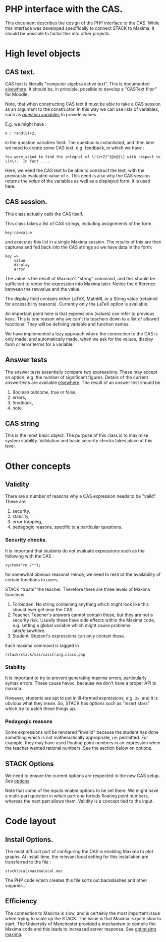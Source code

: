 # PHP interface with the CAS.

This document describes the design of the PHP interface to the CAS.  While this interface was developed specifically to connect STACK to Maxima, it should be possible to factor this into other projects.

# High level objects

## CAS text.

CAS text is literally "computer algebra active text".  This is documented [elsewhere](../Authoring/CASText.md).  It should be, in principle, possible to develop a "CASText filter" for Moodle.

Note, that when constructing CAS text it must be able to take a CAS session as an argument to the constructor.  In this way we can use lists of variables, such as [question variables](../Authoring/KeyVals.md) to provide values.

E.g. we might have :

    n : rand(5)+2;

in the question variables field.  The question is instantiated,  and then later we need to create some CAS text, e.g. feedback, in which we have :

    You were asked to find the integral of \((x+2)^{@n@}\) with respect to \(x\).  In fact ....

Here, we need the CAS text to be able to construct the text, with the previously evaluated value of `n`.  This need is also why the CAS session returns the *value* of the variables as well as a displayed form.  It is used here.

## CAS session.

This class actually calls the CAS itself.

This class takes a list of CAS strings, including assignments of the form.

    key:rawvalue

and executes this list in a single Maxima session.  The results of this are then captures and fed back into the CAS strings so we have data in the form:

    key =>
        value
        display
        error

The value is the result of Maxima's "string" command, and this should be sufficient to renter the expression into Maxima later.  Notice the difference between the rawvalue and the value.

The display field contains either LaTeX, MathML or a String value (retained for accessibility reasons).  Currently only the LaTeX option is available.

An important point here is that expressions (values) can refer to previous keys. This is one reason why we can't tie teachers down to a list of allowed functions.  They will be defining variable and function names.

We have implemented a lazy approach where the connection to the CAS is only made, and automatically made, when we ask for the values, display form or error terms for a variable.


## Answer tests

The answer tests essentially compare two expressions.  These may accept an option, e.g. the number of significant figures.
Details of the current answertests are available [elsewhere](../Authoring/Answer_tests.md).  The result of an answer test should be

1. Boolean outcome, true or false,
2. errors,
3. feedback,
4. note.


## CAS string

This is the most basic object.  The purpose of this class is to maximise system stability.  Validation and basic security checks takes place at this level.

# Other concepts

## Validity

There are a number of reasons why a CAS expression needs to be "valid".   These are

1. security,
2. stability,
3. error trapping,
4. pedagogic reasons, specific to a particular questions.

### Security checks.

It is important that students do not evaluate expressions such as the following with the CAS :

    system("rm /*");

for somewhat obvious reasons!  Hence, we need to restrict the availability of certain functions to users.

STACK "trusts" the teacher.  Therefore there are three levels of Maxima functions.

1. Forbidden.  No string containing anything which might look like this should ever get near the CAS.
2. Teacher.  Teacher's answers cannot contain these, but they are not a security risk.  Usually these have side effects within the Maxima code, e.g. setting a global variable which might cause problems later/elsewhere.
3. Student.  Student's expressions can only contain these.

Each maxima command is tagged in

    /stack/stack/cas/casstring.class.php

### Stability

It is important to try to prevent generating maxima errors, particularly syntax errors.  These cause havoc, because we don't have a proper API to maxima.

However, students are apt to put in ill-formed expressions, e.g. `2x`, and it is obvious what they mean.  So, STACK has options such as "insert stars" which try to patch these things up.

### Pedagogic reasons

Some expressions will be rendered "invalid" because the student has done something which is not mathematically appropriate, i.e. permitted.  For example, they may have used floating point numbers in an expression when the teacher wanted rational numbers.    See the section below on options.

## STACK Options

We need to ensure the current options are respected in the new CAS setup.  See [options](../Authoring/Options.md).

Note that some of the inputs enable options to be set there.  We might have a multi-part question in which part one forbids floating point numbers, whereas the next part allows them.  Validity is a concept tied to the input.

# Code layout

## Install Options.

The most difficult part of configuring the CAS is enabling Maxima to plot graphs.   At install time, the relevant local setting for this installation are transferred to the file :

    stacklocal/maximalocal.mac

The PHP code which creates this file sorts out backslashes and other vagaries...

## Efficiency

The connection to Maxima is slow, and is certainly the most important issue when trying to scale up the STACK.  The issue is that Maxima is quite slow to start.  The University of Manchester provided a mechanism to compile the Maxima code and this leads to increased server response.  See [optimising maxima](../CAS/Optimising_Maxima.md).

